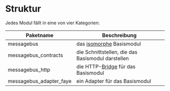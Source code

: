 # Struktur

Jedes Modul fällt in eine von vier Kategorien:

Paketname | Beschreibung
----------|-------------
 messagebus | das [isomorphe](../../../anhang/GLOSSARY.md#isomorphismus) Basismodul
 messagebus_contracts | die Schnittstellen, die das Basismodul darstellen
 messagebus_http | die HTTP-[Bridge](../../../anhang/GLOSSARY.md#bridge) für das Basismodul
 messagebus_adapter_faye | ein Adapter für das Basismodul
